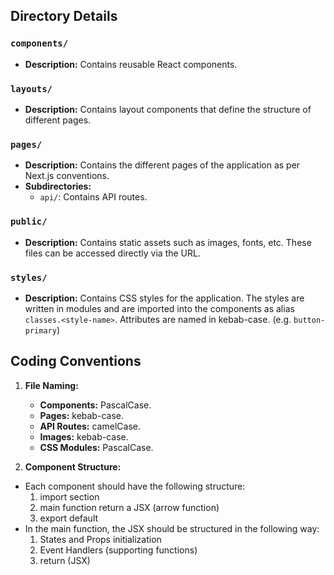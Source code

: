 ## Directory Details

### `components/`

- **Description:** Contains reusable React components.

### `layouts/`

- **Description:** Contains layout components that define the structure of different pages.

### `pages/`

- **Description:** Contains the different pages of the application as per Next.js conventions.
- **Subdirectories:**
  - `api/`: Contains API routes.

### `public/`

- **Description:** Contains static assets such as images, fonts, etc. These files can be accessed directly via the URL.

### `styles/`

- **Description:** Contains CSS styles for the application. The styles are written in modules and are imported into the components as alias `classes.<style-name>`. Attributes are named in kebab-case. (e.g. `button-primary`)

## Coding Conventions

1. **File Naming:**

   - **Components:** PascalCase.
   - **Pages:** kebab-case.
   - **API Routes:** camelCase.
   - **Images:** kebab-case.
   - **CSS Modules:** PascalCase.

2. **Component Structure:**

- Each component should have the following structure:
  1.  import section
  2.  main function return a JSX (arrow function)
  3.  export default
- In the main function, the JSX should be structured in the following way:
  1. States and Props initialization
  2. Event Handlers (supporting functions)
  3. return (JSX)
